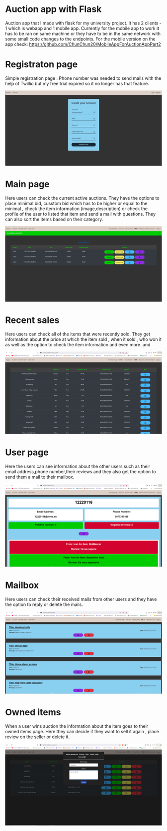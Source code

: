 # Auction app with Flask

Auction app that I made with flask for my university project. It has 2 clients - 1 which is webapp and 1 mobile app. Currently for the mobile app to work it has to be ran on same machine or they have to be in the same network with some small code changes to the endpoints.
For the mobile version on the app check: https://github.com/ChunChun20/MobileAppForAuctionAppPart2


# Registraton page

Simple registration page . Phone number was needed to send mails with the help of Twillio but my free trial expired so it no longer has that feature.

![image_1](Github_images/auction_1.PNG)


# Main page

Here users can check the current active auctions. They have the options to place minimal bid, cusstom bid which has to be higher or equal to the minimal , check the item information (image,description) or check the profile of
the user to listed that item and send a mail with questions. They can also sort the items based on their category.

![image_2](Github_images/auction_2.PNG)


# Recent sales

Here users can check all of the items that were recently sold. They get information about the price at which the item sold , when it sold , who won it as well as the option to check the item information and even more.
and

![image_4](Github_images/auction_4.PNG)

# User page

Here the users can see information about the other users such as their email address,phone number,their reviews and they also get the option to send them a mail to their mailbox.

![image_5](Github_images/auction_5.PNG)

# Mailbox

Here users can check their received mails from other users and they have the option to reply or delete the mails.

![image_6](Github_images/auction_6.PNG)

# Owned items 

When a user wins auction the information about the item goes to their owned items page. Here they can decide if they want to sell it again , place review on the seller or delete it.

![image_7](Github_images/auction_7.PNG)
